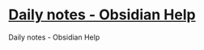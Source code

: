 # [Daily notes - Obsidian Help](https://help.obsidian.md/Plugins/Daily+notes)
Daily notes - Obsidian Help